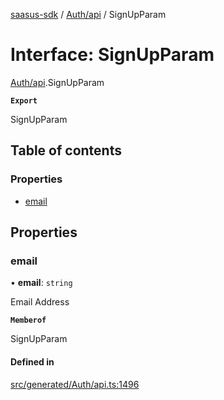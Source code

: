 [saasus-sdk](../README.md) / [Auth/api](../modules/Auth_api.md) / SignUpParam

# Interface: SignUpParam

[Auth/api](../modules/Auth_api.md).SignUpParam

**`Export`**

SignUpParam

## Table of contents

### Properties

- [email](Auth_api.SignUpParam.md#email)

## Properties

### email

• **email**: `string`

Email Address

**`Memberof`**

SignUpParam

#### Defined in

[src/generated/Auth/api.ts:1496](https://github.com/saasus-platform/saasus-sdk-javascript/blob/997c544/src/generated/Auth/api.ts#L1496)
